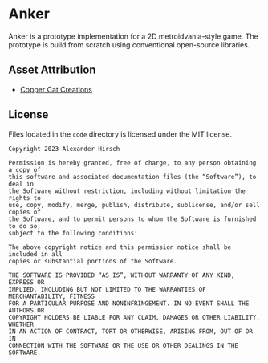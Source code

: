 # Anker

Anker is a prototype implementation for a 2D metroidvania-style game.
The prototype is build from scratch using conventional open-source libraries.

## Asset Attribution

- [Copper Cat Creations](https://www.facebook.com/CopperCatCreation)

## License

Files located in the `code` directory is licensed under the MIT license.

```
Copyright 2023 Alexander Hirsch

Permission is hereby granted, free of charge, to any person obtaining a copy of
this software and associated documentation files (the “Software”), to deal in
the Software without restriction, including without limitation the rights to
use, copy, modify, merge, publish, distribute, sublicense, and/or sell copies of
the Software, and to permit persons to whom the Software is furnished to do so,
subject to the following conditions:

The above copyright notice and this permission notice shall be included in all
copies or substantial portions of the Software.

THE SOFTWARE IS PROVIDED “AS IS”, WITHOUT WARRANTY OF ANY KIND, EXPRESS OR
IMPLIED, INCLUDING BUT NOT LIMITED TO THE WARRANTIES OF MERCHANTABILITY, FITNESS
FOR A PARTICULAR PURPOSE AND NONINFRINGEMENT. IN NO EVENT SHALL THE AUTHORS OR
COPYRIGHT HOLDERS BE LIABLE FOR ANY CLAIM, DAMAGES OR OTHER LIABILITY, WHETHER
IN AN ACTION OF CONTRACT, TORT OR OTHERWISE, ARISING FROM, OUT OF OR IN
CONNECTION WITH THE SOFTWARE OR THE USE OR OTHER DEALINGS IN THE SOFTWARE.
```
